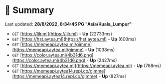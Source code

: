 # 📖 Summary
Last updated: **28/8/2022, 8:34:45 PG "Asia/Kuala_Lumpur"**

- `GET` [https://lilr.ml](https://lilr.ml) - **Up** (22733ms)
- `GET` [https://hst.aytea.ml](https://hst.aytea.ml) - **Up** (600ms)
- `GET` [https://memeapi.aytea.ml/gimme](https://memeapi.aytea.ml/gimme) - **Up** (1038ms)
- `GET` [https://color.aytea.ml/4b31d6.png](https://color.aytea.ml/4b31d6.png) - **Up** (2427ms)
- `GET` [https://memeapi.aytea.ml](https://memeapi.aytea.ml) - **Up** (768ms)
- `GET` [https://memeapi.aytea14.repl.co/gimme](https://memeapi.aytea14.repl.co/gimme) - **Up** (827ms)
